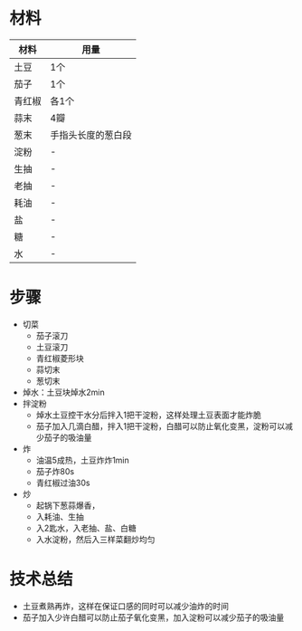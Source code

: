 # 材料
材料|用量
---|---
土豆|1个
茄子|1个
青红椒|各1个
蒜末|4瓣
葱末|手指头长度的葱白段
淀粉|-
生抽|-
老抽|-
耗油|-
盐|-
糖|-
水|-
# 步骤
* 切菜
  * 茄子滚刀
  * 土豆滚刀
  * 青红椒菱形块
  * 蒜切末
  * 葱切末
* 焯水：土豆块焯水2min
* 拌淀粉
  * 焯水土豆控干水分后拌入1把干淀粉，这样处理土豆表面才能炸脆
  * 茄子加入几滴白醋，拌入1把干淀粉，白醋可以防止氧化变黑，淀粉可以减少茄子的吸油量
* 炸
  * 油温5成热，土豆炸炸1min
  * 茄子炸80s
  * 青红椒过油30s
* 炒
  * 起锅下葱蒜爆香，
  * 入耗油、生抽
  * 入2匙水，入老抽、盐、白糖
  * 入水淀粉，然后入三样菜翻炒均匀

# 技术总结
* 土豆煮熟再炸，这样在保证口感的同时可以减少油炸的时间
* 茄子加入少许白醋可以防止茄子氧化变黑，加入淀粉可以减少茄子的吸油量